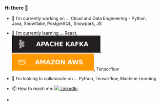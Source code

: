 ### Hi there 👋


- 🔭 I’m currently working on ... Cloud and Data Engineering - Python, Java, Snowflake, PostgreSQL, Snowpark, JS
- 🌱 I’m currently learning ... React, ![](https://github.com/Mitra-babu/Mitra-babu/blob/main/icons/kafka.svg), ![](https://github.com/Mitra-babu/Mitra-babu/blob/main/icons/aws.svg), Tensorflow
- 👯 I’m looking to collaborate on ... Python, Tensorflow, Machine Learning
- 📫 How to reach me: [![](https://i.stack.imgur.com/gVE0j.png) LinkedIn](https://www.linkedin.com/in/dipankar-mitra-1996-aug/)

- 

